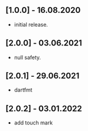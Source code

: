## [1.0.0] - 16.08.2020

* initial release.

## [2.0.0] - 03.06.2021

* null safety.

## [2.0.1] - 29.06.2021

* dartfmt

## [2.0.2] - 03.01.2022

* add touch mark